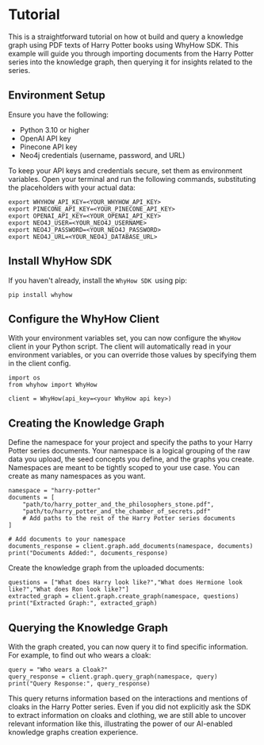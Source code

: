 # Tutorial

This is a straightforward tutorial on how ot build and query a knowledge graph using PDF texts of Harry Potter books using WhyHow SDK. This example will guide you through importing documents from the Harry Potter series into the knowledge graph, then querying it for insights related to the series.

## Environment Setup

Ensure you have the following:

- Python 3.10 or higher
- OpenAI API key
- Pinecone API key
- Neo4j credentials (username, password, and URL)

To keep your API keys and credentials secure, set them as environment variables. Open your terminal and run the following commands, substituting the placeholders with your actual data:

```shell
export WHYHOW_API_KEY=<YOUR_WHYHOW_API_KEY>
export PINECONE_API_KEY=<YOUR_PINECONE_API_KEY>
export OPENAI_API_KEY=<YOUR_OPENAI_API_KEY>
export NEO4J_USER=<YOUR_NEO4J_USERNAME>
export NEO4J_PASSWORD=<YOUR_NEO4J_PASSWORD>
export NEO4J_URL=<YOUR_NEO4J_DATABASE_URL>
```

## Install WhyHow SDK

If you haven't already, install the `WhyHow SDK `using pip:

```shell
pip install whyhow
```

## Configure the WhyHow Client

With your environment variables set, you can now configure the `WhyHow` client in your Python script. The client will automatically read in your environment variables, or you can override those values by specifying them in the client config.

```shell
import os
from whyhow import WhyHow

client = WhyHow(api_key=<your WhyHow api key>)
```

## Creating the Knowledge Graph

Define the namespace for your project and specify the paths to your Harry Potter series documents. Your namespace is a logical grouping of the raw data you upload, the seed concepts you define, and the graphs you create. Namespaces are meant to be tightly scoped to your use case. You can create as many namespaces as you want.

```shell
namespace = "harry-potter"
documents = [
    "path/to/harry_potter_and_the_philosophers_stone.pdf",
    "path/to/harry_potter_and_the_chamber_of_secrets.pdf"
    # Add paths to the rest of the Harry Potter series documents
]

# Add documents to your namespace
documents_response = client.graph.add_documents(namespace, documents)
print("Documents Added:", documents_response)

```

Create the knowledge graph from the uploaded documents:

```shell
questions = ["What does Harry look like?","What does Hermione look like?","What does Ron look like?"]
extracted_graph = client.graph.create_graph(namespace, questions)
print("Extracted Graph:", extracted_graph)

```

## Querying the Knowledge Graph

With the graph created, you can now query it to find specific information. For example, to find out who wears a cloak:

```shell
query = "Who wears a Cloak?"
query_response = client.graph.query_graph(namespace, query)
print("Query Response:", query_response)

```

This query returns information based on the interactions and mentions of cloaks in the Harry Potter series. Even if you did not explicitly ask the SDK to extract information on cloaks and clothing, we are still able to uncover relevant information like this, illustrating the power of our AI-enabled knowledge graphs creation experience.
